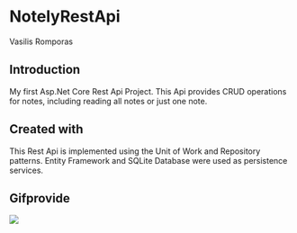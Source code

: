 # NotelyRestApi

Vasilis Romporas

## Introduction

My first Asp.Net Core Rest Api Project. This Api provides CRUD operations for notes, including reading all notes or just one note. 

## Created with

This Rest Api is implemented using the Unit of Work and Repository patterns. Entity Framework and SQLite Database were used as persistence services.

## Gifprovide

![](NotelyRestApi.gif)
